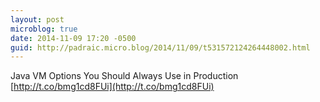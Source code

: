 ```yaml
---
layout: post
microblog: true
date: 2014-11-09 17:20 -0500
guid: http://padraic.micro.blog/2014/11/09/t531572124264448002.html
---
```

Java VM Options You Should Always Use in Production [http://t.co/bmg1cd8FUi](http://t.co/bmg1cd8FUi)
